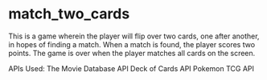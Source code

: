 # match_two_cards

This is a game wherein the player will flip over two cards, one after another, in hopes of finding a match.
When a match is found, the player scores two points.
The game is over when the player matches all cards on the screen.

APIs Used:
The Movie Database API
Deck of Cards API
Pokemon TCG API